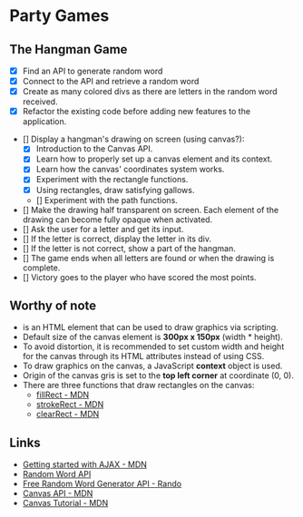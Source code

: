 # Party Games

## The Hangman Game

- [X] Find an API to generate random word
- [X] Connect to the API and retrieve a random word
- [X] Create as many colored divs as there are letters in the random word received.
- [X] Refactor the existing code before adding new features to the application.
- [] Display a hangman's drawing on screen (using canvas?):
    - [X] Introduction to the Canvas API.
    - [X] Learn how to properly set up a canvas element and its context.
    - [X] Learn how the canvas' coordinates system works.
    - [X] Experiment with the rectangle functions.
    - [X] Using rectangles, draw satisfying gallows.
    - [] Experiment with the path functions.
- [] Make the drawing half transparent on screen. Each element of the drawing can become fully opaque when activated.
- [] Ask the user for a letter and get its input.
- [] If the letter is correct, display the letter in its div.
- [] If the letter is not correct, show a part of the hangman.
- [] The game ends when all letters are found or when the drawing is complete.
- [] Victory goes to the player who have scored the most points.

## Worthy of note
- **<canvas>** is an HTML element that can be used to draw graphics via scripting.
- Default size of the canvas element is **300px x 150px** (width * height).
- To avoid distortion, it is recommended to set custom width and height for the canvas through its HTML attributes instead of using CSS.
- To draw graphics on the canvas, a JavaScript **context** object is used.
- Origin of the canvas gris is set to the **top left corner** at coordinate (0, 0).
- There are three functions that draw rectangles on the canvas:
    * [fillRect - MDN](https://developer.mozilla.org/en-US/docs/Web/API/CanvasRenderingContext2D/fillRect)
    * [strokeRect - MDN](https://developer.mozilla.org/en-US/docs/Web/API/CanvasRenderingContext2D/strokeRect)
    * [clearRect - MDN](https://developer.mozilla.org/en-US/docs/Web/API/CanvasRenderingContext2D/clearRect)

## Links
* [Getting started with AJAX - MDN](https://developer.mozilla.org/en-US/docs/Web/Guide/AJAX/Getting_Started)
* [Random Word API](http://random-word-api.herokuapp.com/home)
* [Free Random Word Generator API - Rando](https://random-word-api.vercel.app/)
* [Canvas API - MDN](https://developer.mozilla.org/en-US/docs/Web/API/Canvas_API)
* [Canvas Tutorial - MDN](https://developer.mozilla.org/en-US/docs/Web/API/Canvas_API/Tutorial)